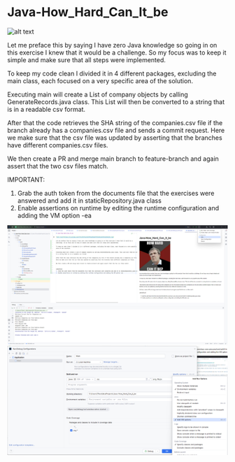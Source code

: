 # Java-How_Hard_Can_It_be

![alt text](https://i.pinimg.com/474x/89/9a/d0/899ad00a8d7392df0c684904d20fd256.jpg)

Let me preface this by saying I have zero Java knowledge so going in on this exercise I knew that it would be a
challenge. So my focus was to keep it simple and make sure that all steps were implemented.
 
To keep my code clean I divided it in 4 different packages, excluding the main class, each focused on a very specific
area of the solution. 

Executing main will create a List of company objects by calling GenerateRecords.java class. This List will then be converted
to a string that is in a readable csv format. 

After that the code retrieves the SHA string of the companies.csv file if the branch already has a companies.csv file and sends a commit request. 
Here we make sure that the csv file was updated by asserting that the branches have different companies.csv files. 

We then create a PR and merge main branch to feature-branch and again assert that the two csv files match. 


IMPORTANT:
1. Grab the auth token from the documents file that the exercises were answered and add it in staticRepository.java class
2. Enable assertions on runtime by editing the runtime configuration and adding the VM option -ea

![img.png](img.png)
![img_1.png](img_1.png)